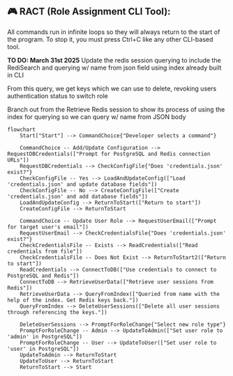 ## 🎮 RACT (Role Assignment CLI Tool):

All commands run in infinite loops so they will always return to the start of the program. To stop it, you must press Ctrl+C like any other CLI-based tool.

**TO DO: March 31st 2025** Update the redis session querying to include the RediSearch and querying w/ name from json field using index already built in CLI

From this query, we get keys which we can use to delete, revoking users authentication status to switch role

Branch out from the Retrieve Redis session to show its process of using the index for querying so we can query w/ name from JSON body

```mermaid
flowchart 
    Start["Start"] --> CommandChoice{"Developer selects a command"}
    
    CommandChoice -- Add/Update Configuration --> RequestDBCredentials(["Prompt for PostgreSQL and Redis connection URLs"])
    RequestDBCredentials --> CheckConfigFile{"Does 'credentials.json' exist?"}
    CheckConfigFile -- Yes --> LoadAndUpdateConfig(["Load 'credentials.json' and update database fields"])
    CheckConfigFile -- No --> CreateConfigFile(["Create 'credentials.json' and add database fields"])
    LoadAndUpdateConfig --> ReturnToStart(["Return to start"])
    CreateConfigFile --> ReturnToStart

    CommandChoice -- Update User Role --> RequestUserEmail(["Prompt for target user's email"])
    RequestUserEmail --> CheckCredentialsFile{"Does 'credentials.json' exist?"}
    CheckCredentialsFile -- Exists --> ReadCredentials(["Read credentials from file"])
    CheckCredentialsFile -- Does Not Exist --> ReturnToStart2(["Return to start"])
    ReadCredentials --> ConnectToDB(["Use credentials to connect to PostgreSQL and Redis"])
    ConnectToDB --> RetrieveUserData(["Retrieve user sessions from Redis"])
    RetrieveUserData --> QueryFromIndex(["Queried from name with the help of the index. Get Redis keys back."])
    QueryFromIndex --> DeleteUserSessions(["Delete all user sessions through referencing the keys."])

    DeleteUserSessions --> PromptForRoleChange{"Select new role type"}
    PromptForRoleChange -- Admin --> UpdateToAdmin(["Set user role to 'admin' in PostgreSQL"])
    PromptForRoleChange -- User --> UpdateToUser(["Set user role to 'user' in PostgreSQL"])
    UpdateToAdmin --> ReturnToStart
    UpdateToUser --> ReturnToStart
    ReturnToStart --> Start
```
